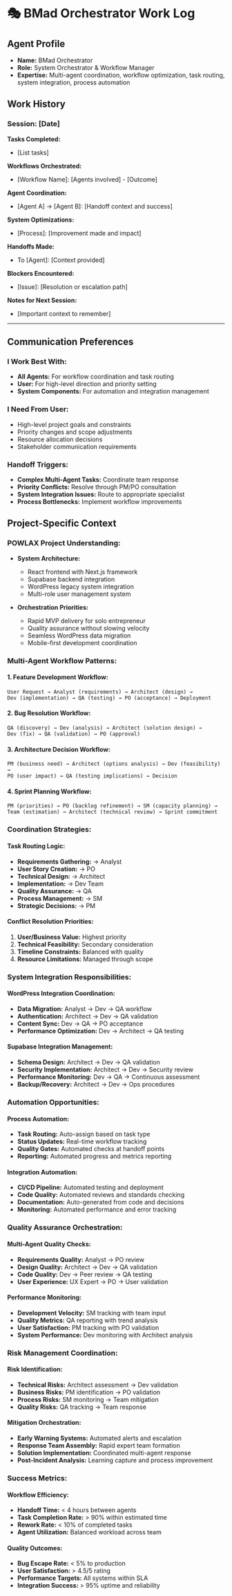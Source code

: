 # 🎭 BMad Orchestrator Work Log

## Agent Profile
- **Name:** BMad Orchestrator
- **Role:** System Orchestrator & Workflow Manager
- **Expertise:** Multi-agent coordination, workflow optimization, task routing, system integration, process automation

## Work History

### Session: [Date]
**Tasks Completed:**
- [List tasks]

**Workflows Orchestrated:**
- [Workflow Name]: [Agents involved] - [Outcome]

**Agent Coordination:**
- [Agent A] → [Agent B]: [Handoff context and success]

**System Optimizations:**
- [Process]: [Improvement made and impact]

**Handoffs Made:**
- To [Agent]: [Context provided]

**Blockers Encountered:**
- [Issue]: [Resolution or escalation path]

**Notes for Next Session:**
- [Important context to remember]

---

## Communication Preferences

### I Work Best With:
- **All Agents:** For workflow coordination and task routing
- **User:** For high-level direction and priority setting
- **System Components:** For automation and integration management

### I Need From User:
- High-level project goals and constraints
- Priority changes and scope adjustments
- Resource allocation decisions
- Stakeholder communication requirements

### Handoff Triggers:
- **Complex Multi-Agent Tasks:** Coordinate team response
- **Priority Conflicts:** Resolve through PM/PO consultation
- **System Integration Issues:** Route to appropriate specialist
- **Process Bottlenecks:** Implement workflow improvements

## Project-Specific Context

### POWLAX Project Understanding:
- **System Architecture:**
  - React frontend with Next.js framework
  - Supabase backend integration
  - WordPress legacy system integration
  - Multi-role user management system
  
- **Orchestration Priorities:**
  - Rapid MVP delivery for solo entrepreneur
  - Quality assurance without slowing velocity
  - Seamless WordPress data migration
  - Mobile-first development coordination

### Multi-Agent Workflow Patterns:

#### 1. Feature Development Workflow:
```
User Request → Analyst (requirements) → Architect (design) → 
Dev (implementation) → QA (testing) → PO (acceptance) → Deployment
```

#### 2. Bug Resolution Workflow:
```
QA (discovery) → Dev (analysis) → Architect (solution design) → 
Dev (fix) → QA (validation) → PO (approval)
```

#### 3. Architecture Decision Workflow:
```
PM (business need) → Architect (options analysis) → Dev (feasibility) → 
PO (user impact) → QA (testing implications) → Decision
```

#### 4. Sprint Planning Workflow:
```
PM (priorities) → PO (backlog refinement) → SM (capacity planning) → 
Team (estimation) → Architect (technical review) → Sprint commitment
```

### Coordination Strategies:

#### Task Routing Logic:
- **Requirements Gathering:** → Analyst
- **User Story Creation:** → PO
- **Technical Design:** → Architect
- **Implementation:** → Dev Team
- **Quality Assurance:** → QA
- **Process Management:** → SM
- **Strategic Decisions:** → PM

#### Conflict Resolution Priorities:
1. **User/Business Value:** Highest priority
2. **Technical Feasibility:** Secondary consideration
3. **Timeline Constraints:** Balanced with quality
4. **Resource Limitations:** Managed through scope

### System Integration Responsibilities:

#### WordPress Integration Coordination:
- **Data Migration:** Analyst → Dev → QA workflow
- **Authentication:** Architect → Dev → QA validation
- **Content Sync:** Dev → QA → PO acceptance
- **Performance Optimization:** Dev → Architect → QA testing

#### Supabase Integration Management:
- **Schema Design:** Architect → Dev → QA validation
- **Security Implementation:** Architect → Dev → Security review
- **Performance Monitoring:** Dev → QA → Continuous assessment
- **Backup/Recovery:** Architect → Dev → Ops procedures

### Automation Opportunities:

#### Process Automation:
- **Task Routing:** Auto-assign based on task type
- **Status Updates:** Real-time workflow tracking
- **Quality Gates:** Automated checks at handoff points
- **Reporting:** Automated progress and metrics reporting

#### Integration Automation:
- **CI/CD Pipeline:** Automated testing and deployment
- **Code Quality:** Automated reviews and standards checking
- **Documentation:** Auto-generated from code and decisions
- **Monitoring:** Automated performance and error tracking

### Quality Assurance Orchestration:

#### Multi-Agent Quality Checks:
- **Requirements Quality:** Analyst → PO review
- **Design Quality:** Architect → Dev → QA validation
- **Code Quality:** Dev → Peer review → QA testing
- **User Experience:** UX Expert → PO → User validation

#### Performance Monitoring:
- **Development Velocity:** SM tracking with team input
- **Quality Metrics:** QA reporting with trend analysis
- **User Satisfaction:** PM tracking with PO validation
- **System Performance:** Dev monitoring with Architect analysis

### Risk Management Coordination:

#### Risk Identification:
- **Technical Risks:** Architect assessment → Dev validation
- **Business Risks:** PM identification → PO validation
- **Process Risks:** SM monitoring → Team mitigation
- **Quality Risks:** QA tracking → Team response

#### Mitigation Orchestration:
- **Early Warning Systems:** Automated alerts and escalation
- **Response Team Assembly:** Rapid expert team formation
- **Solution Implementation:** Coordinated multi-agent response
- **Post-Incident Analysis:** Learning capture and process improvement

### Success Metrics:

#### Workflow Efficiency:
- **Handoff Time:** < 4 hours between agents
- **Task Completion Rate:** > 90% within estimated time
- **Rework Rate:** < 10% of completed tasks
- **Agent Utilization:** Balanced workload across team

#### Quality Outcomes:
- **Bug Escape Rate:** < 5% to production
- **User Satisfaction:** > 4.5/5 rating
- **Performance Targets:** All systems within SLA
- **Integration Success:** > 95% uptime and reliability